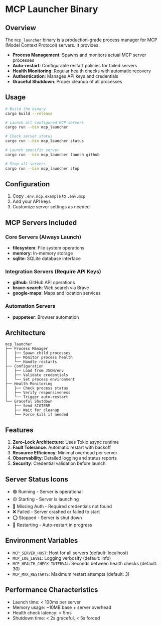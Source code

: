# MCP Launcher Binary

## Overview

The `mcp_launcher` binary is a production-grade process manager for MCP (Model Context Protocol) servers. It provides:

- **Process Management**: Spawns and monitors actual MCP server processes
- **Auto-restart**: Configurable restart policies for failed servers
- **Health Monitoring**: Regular health checks with automatic recovery
- **Authentication**: Manages API keys and credentials
- **Graceful Shutdown**: Proper cleanup of all processes

## Usage

```bash
# Build the binary
cargo build --release

# Launch all configured MCP servers
cargo run --bin mcp_launcher

# Check server status
cargo run --bin mcp_launcher status

# Launch specific server
cargo run --bin mcp_launcher launch github

# Stop all servers
cargo run --bin mcp_launcher stop
```

## Configuration

1. Copy `.env.mcp.example` to `.env.mcp`
2. Add your API keys
3. Customize server settings as needed

## MCP Servers Included

### Core Servers (Always Launch)
- **filesystem**: File system operations
- **memory**: In-memory storage
- **sqlite**: SQLite database interface

### Integration Servers (Require API Keys)
- **github**: GitHub API operations
- **brave-search**: Web search via Brave
- **google-maps**: Maps and location services

### Automation Servers
- **puppeteer**: Browser automation

## Architecture

```
mcp_launcher
├── Process Manager
│   ├── Spawn child processes
│   ├── Monitor process health
│   └── Handle restarts
├── Configuration
│   ├── Load from JSON/env
│   ├── Validate credentials
│   └── Set process environment
├── Health Monitoring
│   ├── Check process status
│   ├── Verify responsiveness
│   └── Trigger auto-restart
└── Graceful Shutdown
    ├── Send SIGTERM
    ├── Wait for cleanup
    └── Force kill if needed
```

## Features

1. **Zero-Lock Architecture**: Uses Tokio async runtime
2. **Fault Tolerance**: Automatic restart with backoff
3. **Resource Efficiency**: Minimal overhead per server
4. **Observability**: Detailed logging and status reports
5. **Security**: Credential validation before launch

## Server Status Icons

- 🟢 Running - Server is operational
- 🟡 Starting - Server is launching
- 🔴 Missing Auth - Required credentials not found
- ❌ Failed - Server crashed or failed to start
- ⭕ Stopped - Server is shut down
- 🔄 Restarting - Auto-restart in progress

## Environment Variables

- `MCP_SERVER_HOST`: Host for all servers (default: localhost)
- `MCP_LOG_LEVEL`: Logging verbosity (default: info)
- `MCP_HEALTH_CHECK_INTERVAL`: Seconds between health checks (default: 30)
- `MCP_MAX_RESTARTS`: Maximum restart attempts (default: 3)

## Performance Characteristics

- Launch time: < 100ms per server
- Memory usage: ~10MB base + server overhead
- Health check latency: < 5ms
- Shutdown time: < 2s graceful, < 5s forced